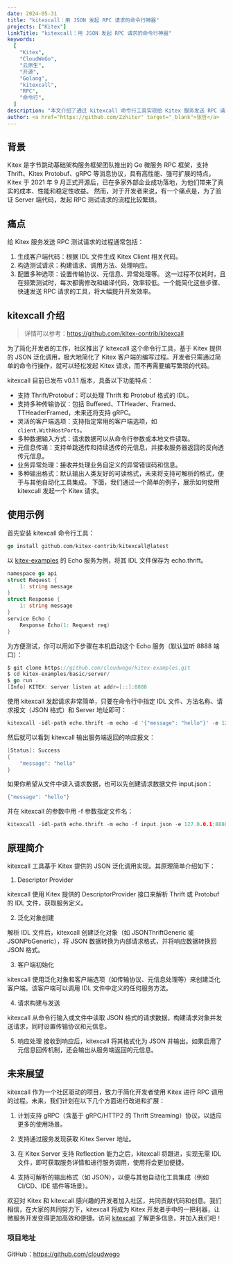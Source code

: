 ```yaml
---
date: 2024-05-31
title: "kitexcall：用 JSON 发起 RPC 请求的命令行神器"
projects: ["Kitex"]
linkTitle: "kitexcall：用 JSON 发起 RPC 请求的命令行神器"
keywords:
  [
    "Kitex",
    "CloudWeGo",
    "云原生",
    "开源",
    "Golang",
    "kitexcall",
    "RPC",
    "命令行",
  ]
description: "本文介绍了通过 kitexcall 命令行工具实现给 Kitex 服务发送 RPC 请求及其原理"
author: <a href="https://github.com/Zzhiter" target="_blank">张哲</a>
---
```


## 背景

Kitex 是字节跳动基础架构服务框架团队推出的 Go 微服务 RPC 框架，支持 Thrift、Kitex Protobuf、gRPC 等消息协议，具有高性能、强可扩展的特点。Kitex 于 2021 年 9 月正式开源后，已在多家外部企业成功落地，为他们带来了真实的成本、性能和稳定性收益。
然而，对于开发者来说，有一个痛点是，为了验证 Server 端代码，发起 RPC 测试请求的流程比较繁琐。

## 痛点

给 Kitex 服务发送 RPC 测试请求的过程通常包括：

1. 生成客户端代码：根据 IDL 文件生成 Kitex Client 相关代码。
2. 构造测试请求：构建请求、调用方法、处理响应。
3. 配置多种选项：设置传输协议、元信息、异常处理等。
   这一过程不仅耗时，且在频繁测试时，每次都需修改和编译代码，效率较低。一个能简化这些步骤、快速发送 RPC 请求的工具，将大幅提升开发效率。

## kitexcall 介绍

> 详情可以参考：https://github.com/kitex-contrib/kitexcall

为了简化开发者的工作，社区推出了 kitexcall 这个命令行工具，基于 Kitex 提供的 JSON 泛化调用，极大地简化了 Kitex 客户端的编写过程。开发者只需通过简单的命令行操作，就可以轻松发起 Kitex 请求，而不再需要编写繁琐的代码。

kitexcall 目前已发布 v0.1.1 版本，具备以下功能特点：

- 支持 Thrift/Protobuf：可以处理 Thrift 和 Protobuf 格式的 IDL。
- 支持多种传输协议：包括 Buffered、TTHeader、Framed、TTHeaderFramed，未来还将支持 gRPC。
- 灵活的客户端选项：支持指定常用的客户端选项，如 `client.WithHostPorts`。
- 多种数据输入方式：请求数据可以从命令行参数或本地文件读取。
- 元信息传递：支持单跳透传和持续透传的元信息，并接收服务器返回的反向透传元信息。
- 业务异常处理：接收并处理业务自定义的异常错误码和信息。
- 多种输出格式：默认输出人类友好的可读格式，未来将支持可解析的格式，便于与其他自动化工具集成。
  下面，我们通过一个简单的例子，展示如何使用 kitexcall 发起一个 Kitex 请求。

## 使用示例

首先安装 kitexcall 命令行工具：

```go
go install github.com/kitex-contrib/kitexcall@latest
```

以 [kitex-examples](https://github.com/cloudwego/kitex-examples) 的 Echo 服务为例，将其 IDL 文件保存为 echo.thrift。

```go
namespace go api
struct Request {
    1: string message
}
struct Response {
    1: string message
}
service Echo {
    Response Echo(1: Request req)
}
```

为方便测试，你可以用如下步骤在本机启动这个 Echo 服务（默认监听 8888 端口）：

```go
$ git clone https://github.com/cloudwego/kitex-examples.git
$ cd kitex-examples/basic/server/
$ go run .
[Info] KITEX: server listen at addr=[::]:8888
```

使用 kitexcall 发起请求非常简单，只要在命令行中指定 IDL 文件、方法名称、请求报文（JSON 格式）和 Server 地址即可：

```go
kitexcall -idl-path echo.thrift -m echo -d '{"message": "hello"}' -e 127.0.0.1:8888
```

然后就可以看到 kitexcall 输出服务端返回的响应报文：

```go
[Status]: Success
{
    "message": "hello"
}
```

如果你希望从文件中读入请求数据，也可以先创建请求数据文件 input.json：

```go
{"message": "hello"}
```

并在 kitexcall 的参数中用 -f 参数指定文件名：

```go
kitexcall -idl-path echo.thrift -m echo -f input.json -e 127.0.0.1:8888
```

## 原理简介

kitexcall 工具基于 Kitex 提供的 JSON 泛化调用实现。其原理简单介绍如下：

1. Descriptor Provider

kitexcall 使用 Kitex 提供的 DescriptorProvider 接口来解析 Thrift 或 Protobuf 的 IDL 文件，获取服务定义。

2. 泛化对象创建

解析 IDL 文件后，kitexcall 创建泛化对象（如 JSONThriftGeneric 或 JSONPbGeneric），将 JSON 数据转换为内部请求格式，并将响应数据转换回 JSON 格式。

3. 客户端初始化

kitexcall 使用泛化对象和客户端选项（如传输协议、元信息处理等）来创建泛化客户端。该客户端可以调用 IDL 文件中定义的任何服务方法。

4. 请求构建与发送

kitexcall 从命令行输入或文件中读取 JSON 格式的请求数据，构建请求对象并发送请求，同时设置传输协议和元信息。

5. 响应处理
   接收到响应后，kitexcall 将其格式化为 JSON 并输出。如果启用了元信息回传机制，还会输出从服务端返回的元信息。

## 未来展望

kitexcall 作为一个社区驱动的项目，致力于简化开发者使用 Kitex 进行 RPC 调用的过程。未来，我们计划在以下几个方面进行改进和扩展：

1. 计划支持 gRPC（含基于 gRPC/HTTP2 的 Thrift Streaming）协议，以适应更多的使用场景。

2. 支持通过服务发现获取 Kitex Server 地址。

3. 在 Kitex Server 支持 Reflection 能力之后，kitexcall 将跟进，实现无需 IDL 文件，即可获取服务详情和进行服务调用，使用将会更加便捷。

4. 支持可解析的输出格式（如 JSON），以便与其他自动化工具集成（例如 CI/CD、IDE 插件等场景）。

欢迎对 Kitex 和 kitexcall 感兴趣的开发者加入社区，共同贡献代码和创意。我们相信，在大家的共同努力下，kitexcall 将成为 Kitex 开发者手中的一把利器，让微服务开发变得更加高效和便捷。访问 [kitexcall](https://github.com/kitex-contrib/kitexcall) 了解更多信息，并加入我们吧！

### 项目地址

GitHub：https://github.com/cloudwego
